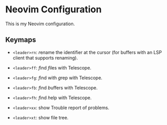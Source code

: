 Neovim Configuration
====================

This is my Neovim configuration.

Keymaps
-------

- `<leader>rn`: *r*e*n*ame the identifier at the cursor (for buffers with an
  LSP client that supports renaming).

- `<leader>ff`: *f*ind *f*iles with Telescope.
- `<leader>fg`: *f*ind with *g*rep with Telescope.
- `<leader>fb`: *f*ind *b*uffers with Telescope.
- `<leader>fh`: *f*ind *h*elp with Telescope.

- `<leader>xx`: show Trouble report of problems.

- `<leader>xt`: show file tree.
